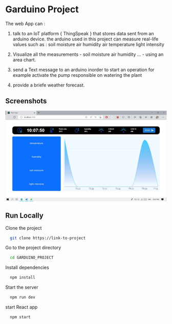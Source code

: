 
# Garduino Project
The web App can :
1) talk to an  IoT platform { ThingSpeak } that
stores data sent from an arduino device.
the arduino used in this project can measure real-life values 
such as : 
    soil moisture
    air humidity 
    air temperature
    light intensity
 
2) Visualize all the measurements - soil moisture air humidity ... - using an area chart.

3) send a Text message to an arduino inorder to start an operation for example activate the pump responsible on watering the plant

4) provide a briefe weather forecast.

## Screenshots

![Home page](https://github.com/mesbahi-01/GARDUINO/blob/master/client/src/images/demo_1.jpeg)


## Run Locally

Clone the project

```bash
  git clone https://link-to-project
```

Go to the project directory

```bash
  cd GARDUINO_PROJECT
```

Install dependencies

```bash
  npm install
```

Start the server

```bash
  npm run dev
```
start React app
```bash
  npm start
```